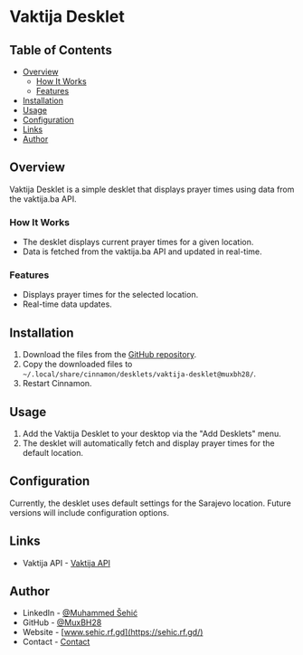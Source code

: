 # Vaktija Desklet

## Table of Contents
- [Overview](#overview)
  - [How It Works](#how-it-works)
  - [Features](#features)
- [Installation](#installation)
- [Usage](#usage)
- [Configuration](#configuration)
- [Links](#links)
- [Author](#author)

## Overview

Vaktija Desklet is a simple desklet that displays prayer times using data from the vaktija.ba API.

### How It Works

- The desklet displays current prayer times for a given location.
- Data is fetched from the vaktija.ba API and updated in real-time.

### Features

- Displays prayer times for the selected location.
- Real-time data updates.

## Installation

1. Download the files from the [GitHub repository](https://github.com/MuxBH28/vaktija-desklet).
2. Copy the downloaded files to `~/.local/share/cinnamon/desklets/vaktija-desklet@muxbh28/`.
3. Restart Cinnamon.

## Usage

1. Add the Vaktija Desklet to your desktop via the "Add Desklets" menu.
2. The desklet will automatically fetch and display prayer times for the default location.

## Configuration

Currently, the desklet uses default settings for the Sarajevo location. Future versions will include configuration options.

## Links

- Vaktija API - [Vaktija API](https://vaktija.ba/)

## Author

- LinkedIn - [@Muhammed Šehić](https://www.linkedin.com/in/muhammed-%C5%A1ehi%C4%87-31a7b6175/)
- GitHub - [@MuxBH28](https://github.com/MuxBH28)
- Website - [www.sehic.rf.gd](https://sehic.rf.gd/)
- Contact - [Contact](https://sehic.rf.gd/#contact)
